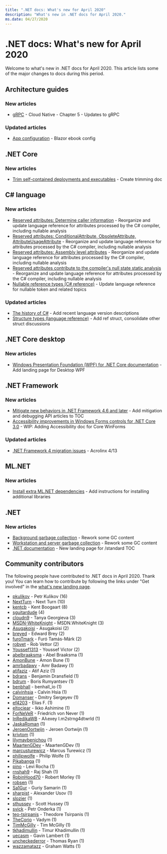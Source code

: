 ```yaml
---
title: ".NET docs: What's new for April 2020"
description: "What's new in .NET docs for April 2020."
ms.date: 04/27/2020
---
```


# .NET docs: What's new for April 2020

Welcome to what's new in .NET docs for April 2020. This article lists some of the major changes to docs during this period.

## Architecture guides

### New articles

- [gRPC](../architecture/cloud-native/grpc.md) - Cloud Native - Chapter 5 - Updates to gRPC

### Updated articles

- [App configuration](../architecture/blazor-for-web-forms-developers/config.md) - Blazor ebook config

## .NET Core

### New articles

- [Trim self-contained deployments and executables](../core/deploying/trim-self-contained.md) - Create trimming doc

## C# language

### New articles

- [Reserved attributes: Determine caller information](../csharp/language-reference/attributes/caller-information.md) - Reorganize and update language reference for attributes processed by the C# compiler, including nullable analysis
- [Reserved attributes: ConditionalAttribute, ObsoleteAttribute, AttributeUsageAttribute](../csharp/language-reference/attributes/general.md) - Reorganize and update language reference for attributes processed by the C# compiler, including nullable analysis
- [Reserved attributes: Assembly level attributes](../csharp/language-reference/attributes/global.md) - Reorganize and update language reference for attributes processed by the C# compiler, including nullable analysis
- [Reserved attributes contribute to the compiler's null state static analysis](../csharp/language-reference/attributes/nullable-analysis.md) - Reorganize and update language reference for attributes processed by the C# compiler, including nullable analysis
- [Nullable reference types (C# reference)](../csharp/language-reference/builtin-types/nullable-reference-types.md) - Update language reference for nullable token and related topics

### Updated articles

- [The history of C\#](../csharp/whats-new/csharp-version-history.md) - Add recent language version descriptions
- [Structure types (language reference)](../csharp/csharp/language-reference/builtin-types/struct.md) - Add ref struct, consolidate other struct discussions

## .NET Core desktop

### New articles

- [Windows Presentation Foundation (WPF) for .NET Core documentation](../desktop-wpf/index.yml) - Add landing page for Desktop WPF

## .NET Framework

### New articles

- [Mitigate new behaviors in .NET Framework 4.6 and later](../framework/migration-guide/mitigations.md) - Add mitigation and debugging API articles to TOC
- [Accessibility improvements in Windows Forms controls for .NET Core 3.0](../framework/winforms/windows-forms-accessibility-improvements.md) - WIP: Adding Accessibility doc for Core WinForms

### Updated articles

- [.NET Framework 4 migration issues](../framework/migration-guide/net-framework-4-migration-issues.md) - Acrolinx 4/13

## ML.NET

### New articles

- [Install extra ML.NET dependencies](../machine-learning/how-to-guides/install-extra-dependencies.md) - Add instructions for installing additional libraries

## .NET

### New articles

- [Background garbage collection](../standard/garbage-collection/background-gc.md) - Rework some GC content
- [Workstation and server garbage collection](../standard/garbage-collection/workstation-server-gc.md) - Rework some GC content
- [.NET documentation](../standard/index.yml) - New landing page for /standard TOC

## Community contributors

The following people have contributed to .NET docs in April 2020. Thank you! You can learn how to contribute by following the links under "Get involved" in the [what's new landing page](index.yml).

- [pkulikov](https://github.com/pkulikov) - Petr Kulikov (16)
- [NextTurn](https://github.com/NextTurn) - Next Turn (10)
- [kentcb](https://github.com/kentcb) - Kent Boogaart (8)
- [sguitardude](https://github.com/sguitardude) (4)
- [cloudn9](https://github.com/cloudn9) - Tanya Georgieva (3)
- [MSDN-WhiteKnight](https://github.com/MSDN-WhiteKnight) - MSDN.WhiteKnight (3)
- [Asugakoisi](https://github.com/Asugakoisi) - Asugakoisi (2)
- [breyed](https://github.com/breyed) - Edward Brey (2)
- [furoTmark](https://github.com/furoTmark) -  Furó Tamás-Márk (2)
- [robvet](https://github.com/robvet) - Rob Vettor (2)
- [Youssef1313](https://github.com/Youssef1313) - Youssef Victor (2)
- [abelbraaksma](https://github.com/abelbraaksma) - Abel Braaksma (1)
- [AmonBune](https://github.com/AmonBune) - Amon Bune (1)
- [amrbadawy](https://github.com/amrbadawy) - Amr Badawy (1)
- [atifaziz](https://github.com/atifaziz) - Atif Aziz (1)
- [bdrans](https://github.com/bdrans) - Benjamin Dransfield (1)
- [bdrum](https://github.com/bdrum) - Boris Rumyantsev (1)
- [benbhall](https://github.com/benbhall) - benhall_io (1)
- [calvinhsia](https://github.com/calvinhsia) - Calvin Hsia (1)
- [Domanser](https://github.com/Domanser) - Dmitry Sergeyev (1)
- [ef4203](https://github.com/ef4203) - Elias F. (1)
- [eltociear](https://github.com/eltociear) - Ikko Ashimine (1)
- [ForNeVeR](https://github.com/ForNeVeR) - Friedrich von Never (1)
- [InRedikaWB](https://github.com/InRedikaWB) - Aλexey I.m2strng4dtwrld (1)
- [JaskaRoman](https://github.com/JaskaRoman) (1)
- [JeroenOortwijn](https://github.com/JeroenOortwijn) - Jeroen Oortwijn (1)
- [krivtom](https://github.com/krivtom) (1)
- [lilymaybenichou](https://github.com/lilymaybenichou) (1)
- [MaartenGDev](https://github.com/MaartenGDev) - MaartenGDev (1)
- [marcusturewicz](https://github.com/marcusturewicz) - Marcus Turewicz (1)
- [philipwolfe](https://github.com/philipwolfe) - Philip Wolfe (1)
- [Pikabanga](https://github.com/Pikabanga) (1)
- [pino](https://github.com/pino) - Levi Rocha (1)
- [rnshah9](https://github.com/rnshah9) - Raj Shah (1)
- [RobinHood70](https://github.com/RobinHood70) - Robert Morley (1)
- [robsen](https://github.com/robsen) (1)
- [Sa1Gur](https://github.com/Sa1Gur) - Guriy Samarin (1)
- [sharpist](https://github.com/sharpist) - Alexander Usov (1)
- [slozier](https://github.com/slozier) (1)
- [sthussey](https://github.com/sthussey) - Scott Hussey (1)
- [svick](https://github.com/svick) - Petr Onderka (1)
- [teo-tsirpanis](https://github.com/teo-tsirpanis) - Theodore Tsirpanis (1)
- [TheCorio](https://github.com/TheCorio) - Vadym (1)
- [TimMcGilly](https://github.com/TimMcGilly) - Tim McGilly (1)
- [tkhadimullin](https://github.com/tkhadimullin) - Timur Khadimullin (1)
- [uecasm](https://github.com/uecasm) - Gavin Lambert (1)
- [uncheckederror](https://github.com/uncheckederror) - Thomas Ryan (1)
- [wazzamatazz](https://github.com/wazzamatazz) - Graham Watts (1)
